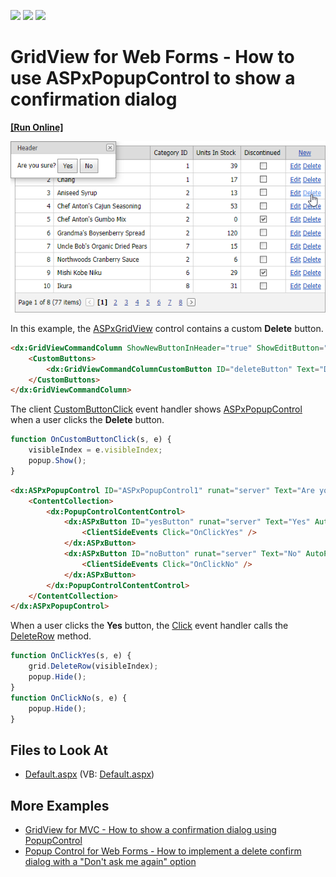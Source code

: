 <!-- default badges list -->
![](https://img.shields.io/endpoint?url=https://codecentral.devexpress.com/api/v1/VersionRange/128535458/13.2.9%2B)
[![](https://img.shields.io/badge/Open_in_DevExpress_Support_Center-FF7200?style=flat-square&logo=DevExpress&logoColor=white)](https://supportcenter.devexpress.com/ticket/details/T103862)
[![](https://img.shields.io/badge/📖_How_to_use_DevExpress_Examples-e9f6fc?style=flat-square)](https://docs.devexpress.com/GeneralInformation/403183)
<!-- default badges end -->
# GridView for Web Forms - How to use ASPxPopupControl to show a confirmation dialog

<!-- run online -->
**[[Run Online]](https://codecentral.devexpress.com/128535458/)**
<!-- run online end -->

![Grid View - Confirmation message](grid-delete-confirmation.png)

In this example, the [ASPxGridView](https://docs.devexpress.com/AspNet/DevExpress.Web.ASPxGridView) control contains a custom **Delete** button. 

```aspx
<dx:GridViewCommandColumn ShowNewButtonInHeader="true" ShowEditButton="true">
    <CustomButtons>
        <dx:GridViewCommandColumnCustomButton ID="deleteButton" Text="Delete" />
    </CustomButtons>
</dx:GridViewCommandColumn>
```

The client [CustomButtonClick](https://docs.devexpress.com/AspNet/js-ASPxClientGridView.CustomButtonClick) event handler shows [ASPxPopupControl](https://docs.devexpress.com/AspNet/DevExpress.Web.ASPxPopupControl) when a user clicks the **Delete** button.

```js
function OnCustomButtonClick(s, e) {
    visibleIndex = e.visibleIndex;
    popup.Show();
}
```

```aspx
<dx:ASPxPopupControl ID="ASPxPopupControl1" runat="server" Text="Are you sure?" ClientInstanceName="popup">
    <ContentCollection>
        <dx:PopupControlContentControl>
            <dx:ASPxButton ID="yesButton" runat="server" Text="Yes" AutoPostBack="false">
                <ClientSideEvents Click="OnClickYes" />
            </dx:ASPxButton>
            <dx:ASPxButton ID="noButton" runat="server" Text="No" AutoPostBack="false">
                <ClientSideEvents Click="OnClickNo" />
            </dx:ASPxButton>
        </dx:PopupControlContentControl>
    </ContentCollection>
</dx:ASPxPopupControl>
```

When a user clicks the **Yes** button, the [Click](https://docs.devexpress.com/AspNet/DevExpress.Web.ASPxButton.Click) event handler calls the [DeleteRow](https://docs.devexpress.com/AspNet/js-ASPxClientGridView.DeleteRow(visibleIndex)) method.

```js
function OnClickYes(s, e) {
    grid.DeleteRow(visibleIndex);
    popup.Hide();
}
function OnClickNo(s, e) {
    popup.Hide();
}
```

## Files to Look At

- [Default.aspx](./CS/Default.aspx) (VB: [Default.aspx](./VB/Default.aspx))

## More Examples

- [GridView for MVC - How to show a confirmation dialog using PopupControl](https://github.com/DevExpress-Examples/gridview-how-to-show-a-confirmation-dialog-using-popupcontrol-t116360)
- [Popup Control for Web Forms - How to implement a delete confirm dialog with a "Don't ask me again" option](https://github.com/DevExpress-Examples/how-to-implement-a-delete-confirm-dialog-with-a-dont-ask-me-again-option-e1120)

